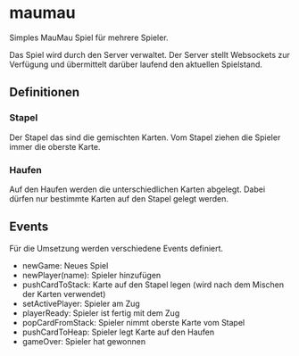 # maumau
Simples MauMau Spiel für mehrere Spieler.

Das Spiel wird durch den Server verwaltet. Der Server stellt Websockets zur Verfügung und übermittelt darüber laufend den aktuellen Spielstand.

## Definitionen

### Stapel

Der Stapel das sind die gemischten Karten. Vom Stapel ziehen die Spieler immer die oberste Karte.

### Haufen

Auf den Haufen werden die unterschiedlichen Karten abgelegt. Dabei dürfen nur bestimmte Karten auf den Stapel gelegt werden.

## Events

Für die Umsetzung werden verschiedene Events definiert. 

* newGame: Neues Spiel
* newPlayer(name): Spieler hinzufügen
* pushCardToStack: Karte auf den Stapel legen (wird nach dem Mischen der Karten verwendet)
* setActivePlayer: Spieler am Zug
* playerReady: Spieler ist fertig mit dem Zug
* popCardFromStack: Spieler nimmt oberste Karte vom Stapel
* pushCardToHeap: Spieler legt Karte auf den Haufen
* gameOver: Spieler hat gewonnen
